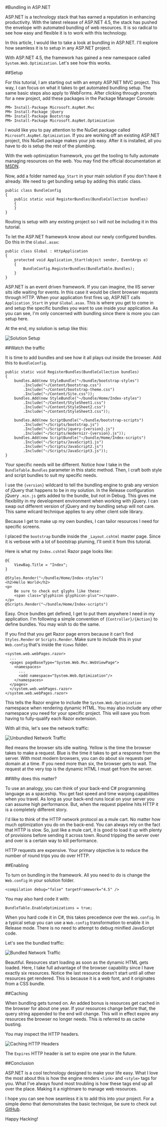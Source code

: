 #Bundling in ASP.NET

ASP.NET is a technology stack that has earned a reputation in enhancing productivity. With the latest release of ASP.NET 4.5, the stack has pushed the envelope with automated bundling of web resources. It is so radical to see how easy and flexible it is to work with this technology.

In this article, I would like to take a look at bundling in ASP.NET. I'll explore how seamless it is to setup in any ASP.NET project.

With ASP.NET 4.5, the framework has gained a new namespace called `System.Web.Optimization`. Let's see how this works.

##Setup

For this tutorial, I am starting out with an empty ASP.NET MVC project. This way, I can focus on what it takes to get automated bundling setup. The same basic steps also apply to WebForms. After clicking through prompts for a new project, add these packages in the Package Manager Console:

    PM> Install-Package Microsoft.AspNet.Mvc
    PM> Install-Package jQuery
    PM> Install-Package Bootstrap
    PM> Install-Package Microsoft.AspNet.Optimization

I would like you to pay attention to the NuGet package called `Microsoft.AspNet.Optimization`. If you are working off an existing ASP.NET project, this NuGet package makes your job easy. After it is installed, all you have to do is setup the rest of the plumbing.

With the web optimization framework, you get the tooling to fully automate managing resources on the web. You may find the official documentation at [MSDN](http://msdn.microsoft.com/en-us/library/system.web.optimization(v=vs.110).aspx).

Now, add a folder named `App_Start` in your main solution if you don't have it already. We need to get bundling setup by adding this static class.

    public class BundleConfig
    {
        public static void RegisterBundles(BundleCollection bundles)
        {
        }
    }

Routing is setup with any existing project so I will not be including it in this tutorial.

To let the ASP.NET framework know about our newly configured bundles. Do this in the `Global.asax`:

    public class Global : HttpApplication
    {
        protected void Application_Start(object sender, EventArgs e)
        {
            BundleConfig.RegisterBundles(BundleTable.Bundles);
        }
    }

ASP.NET is an event driven framework. If you can imagine, the IIS server sits idle waiting for events. In this case it would be client browser requests through HTTP. When your application first fires up, ASP.NET calls `Application_Start` in your `Global.asax`. This is where you get to come in and setup the specific bundles you want to use inside your application. As you can see, I'm only concerned with bundling since there is more you can setup here.

At the end, my solution is setup like this:

![Solution Setup](http://i.imgur.com/1Wu6OsK.jpg)

##Watch the traffic

It is time to add bundles and see how it all plays out inside the browser. Add this to `BundleConfig`.

    public static void RegisterBundles(BundleCollection bundles)
    {
        bundles.Add(new StyleBundle("~/bundle/bootstrap-styles")
            .Include("~/Content/bootstrap.css")
            .Include("~/Content/bootstrap-theme.css")
            .Include("~/Content/Site.css"));
        bundles.Add(new StyleBundle("~/bundle/Home/Index-styles")
            .Include("~/Content/StyleSheet1.css")
            .Include("~/Content/StyleSheet2.css")
            .Include("~/Content/StyleSheet3.css"));

        bundles.Add(new ScriptBundle("~/bundle/bootstrap-scripts")
            .Include("~/Scripts/bootstrap.js")
            .Include("~/Scripts/jquery-{version}.js")
            .Include("~/Scripts/modernizr-{version}.js"));
        bundles.Add(new ScriptBundle("~/bundle/Home/Index-scripts")
            .Include("~/Scripts/JavaScript1.js")
            .Include("~/Scripts/JavaScript2.js")
            .Include("~/Scripts/JavaScript3.js"));
    }

Your specific needs will be different. Notice how I take in the `BundleTable.Bundles` parameter in this static method. Then, I craft both style and script bundles to suit my specific needs.

I use the `{version}` wildcard to tell the bundling engine to grab any version of jQuery that happens to be in my solution. In the Release configuration jQuery `.min.js` gets added to the bundle, but not in Debug. This gives me flexibility in my development environment when working with jQuery. I can swap out different version of jQuery and my bundling setup will not care. This same wilcard technique applies to any other client side library.

Because I get to make up my own bundles, I can tailor resources I need for specific screens.

I placed the `bootstrap` bundle inside the `_Layout.cshtml` master page. Since it is verbose with a lot of bootstrap pluming, I'll omit it from this tutorial.

Here is what my `Index.cshtml` Razor page looks like:

    @{
        ViewBag.Title = "Index";
    }

    @Styles.Render("~/bundle/Home/Index-styles")
    <h2>Hello World</h2>
    <p>
        Be sure to check out glyphs like these:
        <span class="glyphicon glyphicon-plus"></span>.
    </p>
    @Scripts.Render("~/bundle/Home/Index-scripts")

Easy. Once bundles get defined, I get to put them anywhere I need in my application. I'm following a simple convention of `{Controller}/{Action}` to define bundles. You may wish to do the same.

If you find that you get Razor page errors because it can't find `Styles.Render` or `Scripts.Render`. Make sure to include this in your `Web.config` that's inside the `Views` folder.

    <system.web.webPages.razor>
      ...
      <pages pageBaseType="System.Web.Mvc.WebViewPage">
        <namespaces>
          ...
          <add namespace="System.Web.Optimization"/>
        </namespaces>
      </pages>
      </system.web.webPages.razor>
    </system.web.webPages.razor>

This tells the Razor engine to include the `System.Web.Optimization` namespace when rendering dynamic HTML. You may also include any other namespace you need for your specific project. This will save you from having to fully-qualify each Razor extension.

With all this, let's see the network traffic:

![Unbundled Network Traffic](http://i.imgur.com/qU7NrVL.jpg)

Red means the browser sits idle waiting. Yellow is the time the browser takes to make a request. Blue is the time it takes to get a response from the server. With most modern browsers, you can do about six requests per domain at a time. If you need more than six, the browser gets to wait. The request at the very top is the dynamic HTML I must get from the server.

##Why does this matter?

To use an analogy, you can think of your back-end C# programming language as a spaceship. You get fast speed and time warping capabilities when you travel. As long as your back-end runs local on your server you can assume high performance. But, when the request pipeline hits HTTP it is a completely different story.

I'd like to think of the HTTP network protocol as a mule cart. No matter how much optimization you do on the back-end. You can always rely on the fact that HTTP is slow. So, just like a mule cart, it is good to load it up with plenty of provisions before sending it across town. Round tripping the server over and over is a certain way to kill performance.

HTTP requests are expensive. Your primary objective is to reduce the number of round trips you do over HTTP.

##Enabling

To turn on bundling in the framework. All you need to do is change the `Web.config` in your solution folder.

    <compilation debug="false" targetFramework="4.5" />

You may also hard code it with:

    BundleTable.EnableOptimizations = true;

When you hard code it in C#, this takes precedence over the `Web.config`. In a typical setup you can use a `Web.config` transformation to enable it in Release mode. There is no need to attempt to debug minified JavaScript code.

Let's see the bundled traffic:

![Bundled Network Traffic](http://i.imgur.com/zpKLgxt.jpg)

Beautiful. Resources start loading as soon as the dynamic HTML gets loaded. Here, I take full advantage of the browser capability since I have exactly six resources. Notice the last resource doesn't start until all other resources get rendered. This is because it is a web font, and it originates from a CSS bundle.

##Caching

When bundling gets turned on. An added bonus is resources get cached in the browser for about one year. If your resources change before that, the query string appended to the end will change. This will in effect expire any resources the browser no longer needs. This is referred to as cache busting.

You may inspect the HTTP headers.

![Caching HTTP Headers](http://i.imgur.com/vzYBu1y.jpg)

The `Expires` HTTP header is set to expire one year in the future.

##Conclusion

ASP.NET is a cool technology designed to make your life easy. What I love the most about this is how the engine renders `<link>` and `<style>` tags for you. What I've always found most troubling is how these tags end up all over the place. Making it a nightmare to manage web resources.

I hope you can see how seamless it is to add this into your project. For a simple demo that demonstrates the basic technique, be sure to check out [GitHub](https://github.com/beautifulcoder/AspNetBundling).

Happy Hacking!
